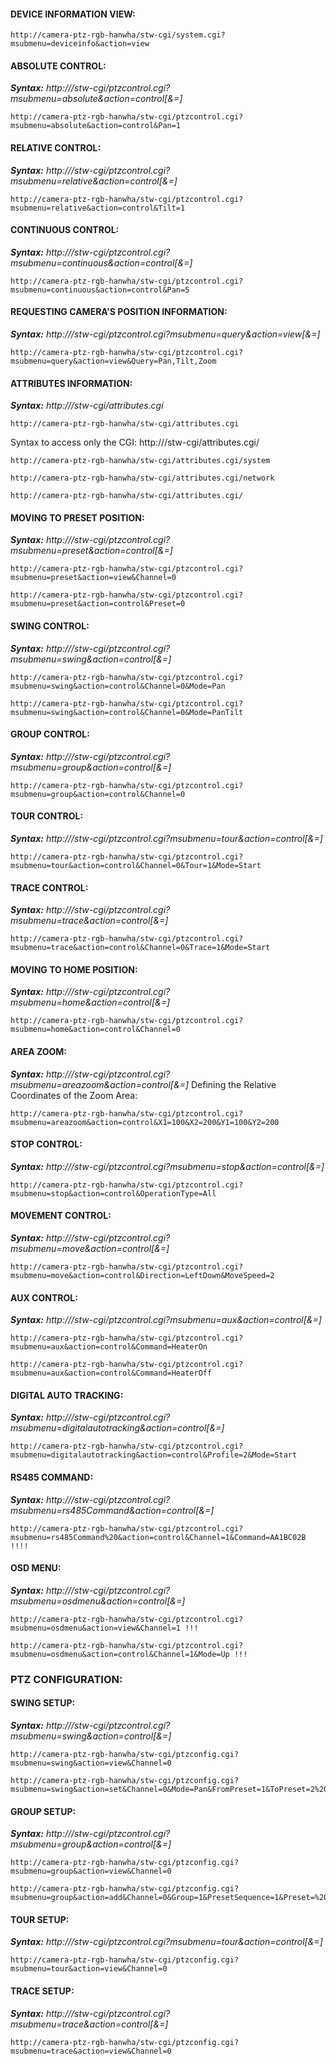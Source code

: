 #### DEVICE INFORMATION VIEW:
```
http://camera-ptz-rgb-hanwha/stw-cgi/system.cgi?msubmenu=deviceinfo&action=view 
```

#### ABSOLUTE CONTROL:
_**Syntax:** http://<Device IP>/stw-cgi/ptzcontrol.cgi?msubmenu=absolute&action=control[&<parameter>=<value>]_
```
http://camera-ptz-rgb-hanwha/stw-cgi/ptzcontrol.cgi?msubmenu=absolute&action=control&Pan=1
```

#### RELATIVE CONTROL:
_**Syntax:** http://<Device IP>/stw-cgi/ptzcontrol.cgi?msubmenu=relative&action=control[&<parameter>=<value>]_
```
http://camera-ptz-rgb-hanwha/stw-cgi/ptzcontrol.cgi?msubmenu=relative&action=control&Tilt=1 
```

#### CONTINUOUS CONTROL:
_**Syntax:** http://<Device IP>/stw-cgi/ptzcontrol.cgi?msubmenu=continuous&action=control[&<parameter>=<value>]_
```
http://camera-ptz-rgb-hanwha/stw-cgi/ptzcontrol.cgi?msubmenu=continuous&action=control&Pan=5 
```
#### REQUESTING CAMERA’S POSITION INFORMATION:
_**Syntax:** http://<Device IP>/stw-cgi/ptzcontrol.cgi?msubmenu=query&action=view[&<parameter>=<value>]_
```
http://camera-ptz-rgb-hanwha/stw-cgi/ptzcontrol.cgi?msubmenu=query&action=view&Query=Pan,Tilt,Zoom
```
#### ATTRIBUTES INFORMATION:
_**Syntax:** http://<Device IP>/stw-cgi/attributes.cgi_
```
http://camera-ptz-rgb-hanwha/stw-cgi/attributes.cgi
```
Syntax to access only the CGI: http://<Device IP>/stw-cgi/attributes.cgi/<cgi name>
```
http://camera-ptz-rgb-hanwha/stw-cgi/attributes.cgi/system
```
```
http://camera-ptz-rgb-hanwha/stw-cgi/attributes.cgi/network
```
```
http://camera-ptz-rgb-hanwha/stw-cgi/attributes.cgi/
```

#### MOVING TO PRESET POSITION:
_**Syntax:** http://<Device IP>/stw-cgi/ptzcontrol.cgi?msubmenu=preset&action=control[&<parameter>=<value>]_
```
http://camera-ptz-rgb-hanwha/stw-cgi/ptzcontrol.cgi?msubmenu=preset&action=view&Channel=0
```
```
http://camera-ptz-rgb-hanwha/stw-cgi/ptzcontrol.cgi?msubmenu=preset&action=control&Preset=0
```

#### SWING CONTROL: 
_**Syntax:** http://<Device IP>/stw-cgi/ptzcontrol.cgi?msubmenu=swing&action=control[&<parameter>=<value>]_
```
http://camera-ptz-rgb-hanwha/stw-cgi/ptzcontrol.cgi?msubmenu=swing&action=control&Channel=0&Mode=Pan 
```
```
http://camera-ptz-rgb-hanwha/stw-cgi/ptzcontrol.cgi?msubmenu=swing&action=control&Channel=0&Mode=PanTilt 
```
#### GROUP CONTROL:
_**Syntax:** http://<Device IP>/stw-cgi/ptzcontrol.cgi?msubmenu=group&action=control[&<parameter>=<value>]_
```
http://camera-ptz-rgb-hanwha/stw-cgi/ptzcontrol.cgi?msubmenu=group&action=control&Channel=0
```
#### TOUR CONTROL: 
_**Syntax:** http://<Device IP>/stw-cgi/ptzcontrol.cgi?msubmenu=tour&action=control[&<parameter>=<value>]_
```
http://camera-ptz-rgb-hanwha/stw-cgi/ptzcontrol.cgi?msubmenu=tour&action=control&Channel=0&Tour=1&Mode=Start 
```
#### TRACE CONTROL:
_**Syntax:** http://<Device IP>/stw-cgi/ptzcontrol.cgi?msubmenu=trace&action=control[&<parameter>=<value>]_
```
http://camera-ptz-rgb-hanwha/stw-cgi/ptzcontrol.cgi?msubmenu=trace&action=control&Channel=0&Trace=1&Mode=Start 
```
#### MOVING TO HOME POSITION:
_**Syntax:** http://<Device IP>/stw-cgi/ptzcontrol.cgi?msubmenu=home&action=control[&<parameter>=<value>]_
```
http://camera-ptz-rgb-hanwha/stw-cgi/ptzcontrol.cgi?msubmenu=home&action=control&Channel=0 
```
#### AREA ZOOM:
_**Syntax:** http://<Device IP>/stw-cgi/ptzcontrol.cgi?msubmenu=areazoom&action=control[&<parameter>=<value>]_
Defining the Relative Coordinates of the Zoom Area:
```
http://camera-ptz-rgb-hanwha/stw-cgi/ptzcontrol.cgi?msubmenu=areazoom&action=control&X1=100&X2=200&Y1=100&Y2=200 
```
#### STOP CONTROL:
_**Syntax:** http://<Device IP>/stw-cgi/ptzcontrol.cgi?msubmenu=stop&action=control[&<parameter>=<value>]_
```
http://camera-ptz-rgb-hanwha/stw-cgi/ptzcontrol.cgi?msubmenu=stop&action=control&OperationType=All 
```
#### MOVEMENT CONTROL:
_**Syntax:** http://<Device IP>/stw-cgi/ptzcontrol.cgi?msubmenu=move&action=control[&<parameter>=<value>]_
```
http://camera-ptz-rgb-hanwha/stw-cgi/ptzcontrol.cgi?msubmenu=move&action=control&Direction=LeftDown&MoveSpeed=2 
```
#### AUX CONTROL:
_**Syntax:** http://<Device IP>/stw-cgi/ptzcontrol.cgi?msubmenu=aux&action=control[&<parameter>=<value>]_
```
http://camera-ptz-rgb-hanwha/stw-cgi/ptzcontrol.cgi?msubmenu=aux&action=control&Command=HeaterOn 
```
```
http://camera-ptz-rgb-hanwha/stw-cgi/ptzcontrol.cgi?msubmenu=aux&action=control&Command=HeaterOff 
```
#### DIGITAL AUTO TRACKING:
_**Syntax:** http://<Device IP>/stw-cgi/ptzcontrol.cgi?msubmenu=digitalautotracking&action=control[&<parameter>=<value>]_
```
http://camera-ptz-rgb-hanwha/stw-cgi/ptzcontrol.cgi?msubmenu=digitalautotracking&action=control&Profile=2&Mode=Start
```
#### RS485 COMMAND:
_**Syntax:** http://<Device IP>/stw-cgi/ptzcontrol.cgi?msubmenu=rs485Command&action=control[&<parameter>=<value>]_
```
http://camera-ptz-rgb-hanwha/stw-cgi/ptzcontrol.cgi?msubmenu=rs485Command%20&action=control&Channel=1&Command=AA1BC02B !!!!
```
#### OSD MENU:
_**Syntax:** http://<Device IP>/stw-cgi/ptzcontrol.cgi?msubmenu=osdmenu&action=control[&<parameter>=<value>]_
```
http://camera-ptz-rgb-hanwha/stw-cgi/ptzcontrol.cgi?msubmenu=osdmenu&action=view&Channel=1 !!!
```
```
http://camera-ptz-rgb-hanwha/stw-cgi/ptzcontrol.cgi?msubmenu=osdmenu&action=control&Channel=1&Mode=Up !!!
```

### PTZ CONFIGURATION:

#### SWING SETUP:
_**Syntax:** http://<Device IP>/stw-cgi/ptzcontrol.cgi?msubmenu=swing&action=control[&<parameter>=<value>]_
```
http://camera-ptz-rgb-hanwha/stw-cgi/ptzconfig.cgi?msubmenu=swing&action=view&Channel=0 
```
```
http://camera-ptz-rgb-hanwha/stw-cgi/ptzconfig.cgi?msubmenu=swing&action=set&Channel=0&Mode=Pan&FromPreset=1&ToPreset=2%20&Speed=1&DwellTime=1 
```
#### GROUP SETUP:
_**Syntax:** http://<Device IP>/stw-cgi/ptzcontrol.cgi?msubmenu=group&action=control[&<parameter>=<value>]_
```
http://camera-ptz-rgb-hanwha/stw-cgi/ptzconfig.cgi?msubmenu=group&action=view&Channel=0 
```
```
http://camera-ptz-rgb-hanwha/stw-cgi/ptzconfig.cgi?msubmenu=group&action=add&Channel=0&Group=1&PresetSequence=1&Preset=%202&Speed=60&DwellTime=2
```
#### TOUR SETUP:
_**Syntax:** http://<Device IP>/stw-cgi/ptzcontrol.cgi?msubmenu=tour&action=control[&<parameter>=<value>]_
```
http://camera-ptz-rgb-hanwha/stw-cgi/ptzconfig.cgi?msubmenu=tour&action=view&Channel=0 
```

#### TRACE SETUP:
_**Syntax:** http://<Device IP>/stw-cgi/ptzcontrol.cgi?msubmenu=trace&action=control[&<parameter>=<value>]_
```
http://camera-ptz-rgb-hanwha/stw-cgi/ptzconfig.cgi?msubmenu=trace&action=view&Channel=0
```
